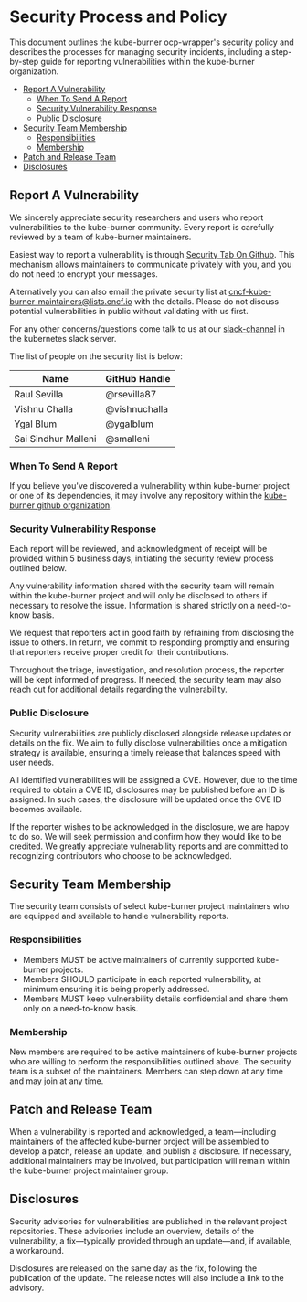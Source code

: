 # Security Process and Policy
This document outlines the kube-burner ocp-wrapper's security policy and describes the processes for managing security incidents, including a step-by-step guide for reporting vulnerabilities within the kube-burner organization.

  - [Report A Vulnerability](#report-a-vulnerability)
    - [When To Send A Report](#when-to-send-a-report)
    - [Security Vulnerability Response](#security-vulnerability-response)
    - [Public Disclosure](#public-disclosure)
  - [Security Team Membership](#security-team-membership)
    - [Responsibilities](#responsibilities)
    - [Membership](#membership)
  - [Patch and Release Team](#patch-and-release-team)
  - [Disclosures](#disclosures)

## Report A Vulnerability

We sincerely appreciate security researchers and users who report vulnerabilities to the kube-burner community. Every report is carefully reviewed by a team of kube-burner maintainers.

Easiest way to report a vulnerability is through [Security Tab On Github](https://github.com/kube-burner/kube-burner-ocp/security/advisories). This mechanism allows maintainers to communicate privately with you, and you do not need to encrypt your messages. 

Alternatively you can also email the private security list at cncf-kube-burner-maintainers@lists.cncf.io
 with the details. Please do not discuss potential vulnerabilities in public without validating with us first.

For any other concerns/questions come talk to us at our [slack-channel](https://kubernetes.slack.com/archives/C06EEGHTNJ1) in the kubernetes slack server.

The list of people on the security list is below: 

| Name            | GitHub Handle    |
| --------------- | ---------------- |
| Raul Sevilla   | @rsevilla87  |
| Vishnu Challa | @vishnuchalla |
| Ygal Blum | @ygalblum |
| Sai Sindhur Malleni   | @smalleni |


### When To Send A Report

If you believe you've discovered a vulnerability within kube-burner project or one of its dependencies, it may involve any repository within the [kube-burner github organization](https://github.com/kube-burner).


### Security Vulnerability Response

Each report will be reviewed, and acknowledgment of receipt will be provided within 5 business days, initiating the security review process outlined below.

Any vulnerability information shared with the security team will remain within the kube-burner project and will only be disclosed to others if necessary to resolve the issue. Information is shared strictly on a need-to-know basis.

We request that reporters act in good faith by refraining from disclosing the issue to others. In return, we commit to responding promptly and ensuring that reporters receive proper credit for their contributions.

Throughout the triage, investigation, and resolution process, the reporter will be kept informed of progress. If needed, the security team may also reach out for additional details regarding the vulnerability.

### Public Disclosure

Security vulnerabilities are publicly disclosed alongside release updates or details on the fix. We aim to fully disclose vulnerabilities once a mitigation strategy is available, ensuring a timely release that balances speed with user needs.

All identified vulnerabilities will be assigned a CVE. However, due to the time required to obtain a CVE ID, disclosures may be published before an ID is assigned. In such cases, the disclosure will be updated once the CVE ID becomes available.

If the reporter wishes to be acknowledged in the disclosure, we are happy to do so. We will seek permission and confirm how they would like to be credited. We greatly appreciate vulnerability reports and are committed to recognizing contributors who choose to be acknowledged.

## Security Team Membership

The security team consists of select kube-burner project maintainers who are equipped and available to handle vulnerability reports.

### Responsibilities

* Members MUST be active maintainers of currently supported kube-burner projects.
* Members SHOULD participate in each reported vulnerability, at minimum ensuring it is being properly addressed.
* Members MUST keep vulnerability details confidential and share them only on a need-to-know basis.

### Membership

New members are required to be active maintainers of kube-burner projects who are willing to perform
the responsibilities outlined above. The security team is a subset of the maintainers. Members can
step down at any time and may join at any time.

## Patch and Release Team

When a vulnerability is reported and acknowledged, a team—including maintainers of the affected kube-burner project will be assembled to develop a patch, release an update, and publish a disclosure. If necessary, additional maintainers may be involved, but participation will remain within the kube-burner project maintainer group.

## Disclosures

Security advisories for vulnerabilities are published in the relevant project repositories. These advisories include an overview, details of the vulnerability, a fix—typically provided through an update—and, if available, a workaround.

Disclosures are released on the same day as the fix, following the publication of the update. The release notes will also include a link to the advisory.